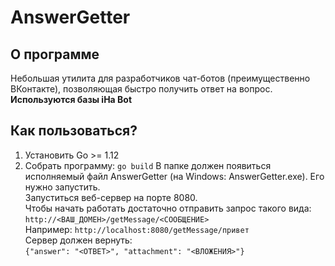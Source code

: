 # AnswerGetter
## О программе
Небольшая утилита для разработчиков чат-ботов (преимущественно ВКонтакте), позволяющая быстро получить ответ на вопрос.
<br />**Используются базы iHa Bot**
## Как пользоваться?
1. Установить Go >= 1.12
2. Собрать программу: `go build`
В папке должен появиться исполняемый файл AnswerGetter (на Windows: AnswerGetter.exe). Его нужно запустить. <br />
Запуститься веб-сервер на порте 8080.<br />
Чтобы начать работать достаточно отправить запрос такого вида: `http://<ВАШ_ДОМЕН>/getMessage/<СООБЩЕНИЕ>`<br />
Например: `http://localhost:8080/getMessage/привет`<br />
Сервер должен вернуть:<br />
`{"answer": "<ОТВЕТ>", "attachment": "<ВЛОЖЕНИЯ>"}`
